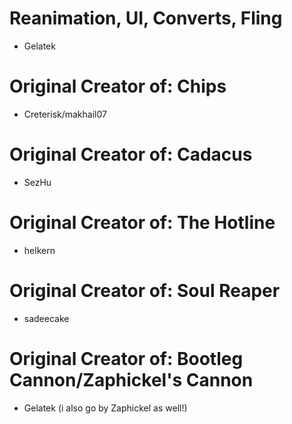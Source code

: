 # Reanimation, UI, Converts, Fling
  - Gelatek

# Original Creator of: Chips
  - Creterisk/makhail07

# Original Creator of: Cadacus
  - SezHu

# Original Creator of: The Hotline
  - helkern

# Original Creator of: Soul Reaper
  - sadeecake

# Original Creator of: Bootleg Cannon/Zaphickel's Cannon
  - Gelatek (i also go by Zaphickel as well!)
